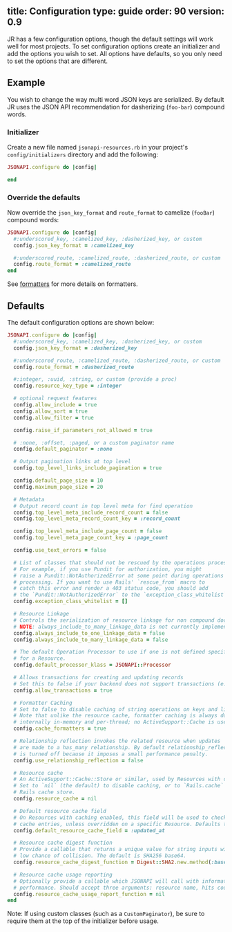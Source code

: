 title: Configuration
type: guide
order: 90
version: 0.9
---

JR has a few configuration options, though the default settings will work well for most projects. To set configuration options create an initializer and add the options you wish to set. All options have defaults, so you only need to set the options that are different.

## Example

You wish to change the way multi word JSON keys are serialized. By default JR uses the JSON API recommendation for dasherizing (`foo-bar`) compound words.

### Initializer

Create a new file named `jsonapi-resources.rb` in your project's `config/initializers` directory and add the following:

```ruby
JSONAPI.configure do |config|

end
```

### Override the defaults

Now override the `json_key_format` and `route_format` to camelize (`fooBar`) compound words:

```ruby
JSONAPI.configure do |config|
  #:underscored_key, :camelized_key, :dasherized_key, or custom
  config.json_key_format = :camelized_key

  #:underscored_route, :camelized_route, :dasherized_route, or custom
  config.route_format = :camelized_route
end
```

See [formatters](formatting.html) for more details on formatters.

## Defaults

The default configuration options are shown below:

```ruby
JSONAPI.configure do |config|
  #:underscored_key, :camelized_key, :dasherized_key, or custom
  config.json_key_format = :dasherized_key

  #:underscored_route, :camelized_route, :dasherized_route, or custom
  config.route_format = :dasherized_route

  #:integer, :uuid, :string, or custom (provide a proc)
  config.resource_key_type = :integer

  # optional request features
  config.allow_include = true
  config.allow_sort = true
  config.allow_filter = true

  config.raise_if_parameters_not_allowed = true

  # :none, :offset, :paged, or a custom paginator name
  config.default_paginator = :none

  # Output pagination links at top level
  config.top_level_links_include_pagination = true

  config.default_page_size = 10
  config.maximum_page_size = 20

  # Metadata
  # Output record count in top level meta for find operation
  config.top_level_meta_include_record_count = false
  config.top_level_meta_record_count_key = :record_count

  config.top_level_meta_include_page_count = false
  config.top_level_meta_page_count_key = :page_count

  config.use_text_errors = false

  # List of classes that should not be rescued by the operations processor.
  # For example, if you use Pundit for authorization, you might
  # raise a Pundit::NotAuthorizedError at some point during operations
  # processing. If you want to use Rails' `rescue_from` macro to
  # catch this error and render a 403 status code, you should add
  # the `Pundit::NotAuthorizedError` to the `exception_class_whitelist`.
  config.exception_class_whitelist = []

  # Resource Linkage
  # Controls the serialization of resource linkage for non compound documents
  # NOTE: always_include_to_many_linkage_data is not currently implemented
  config.always_include_to_one_linkage_data = false
  config.always_include_to_many_linkage_data = false

  # The default Operation Processor to use if one is not defined specifically
  # for a Resource.
  config.default_processor_klass = JSONAPI::Processor

  # Allows transactions for creating and updating records
  # Set this to false if your backend does not support transactions (e.g. Mongodb)
  config.allow_transactions = true

  # Formatter Caching
  # Set to false to disable caching of string operations on keys and links.
  # Note that unlike the resource cache, formatter caching is always done
  # internally in-memory and per-thread; no ActiveSupport::Cache is used.
  config.cache_formatters = true

  # Relationship reflection invokes the related resource when updates
  # are made to a has_many relationship. By default relationship_reflection
  # is turned off because it imposes a small performance penalty.
  config.use_relationship_reflection = false

  # Resource cache
  # An ActiveSupport::Cache::Store or similar, used by Resources with caching enabled.
  # Set to `nil` (the default) to disable caching, or to `Rails.cache` to use the
  # Rails cache store.
  config.resource_cache = nil

  # Default resource cache field
  # On Resources with caching enabled, this field will be used to check for out-of-date
  # cache entries, unless overridden on a specific Resource. Defaults to "updated_at".
  config.default_resource_cache_field = :updated_at

  # Resource cache digest function
  # Provide a callable that returns a unique value for string inputs with
  # low chance of collision. The default is SHA256 base64.
  config.resource_cache_digest_function = Digest::SHA2.new.method(:base64digest)

  # Resource cache usage reporting
  # Optionally provide a callable which JSONAPI will call with information about cache
  # performance. Should accept three arguments: resource name, hits count, misses count.
  config.resource_cache_usage_report_function = nil
end
```

Note: If using custom classes (such as a `CustomPaginator`), be sure to require them at the top of the initializer before usage.
